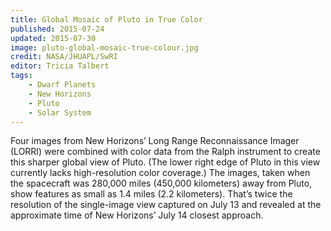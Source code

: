 ```yaml
---
title: Global Mosaic of Pluto in True Color
published: 2015-07-24
updated: 2015-07-30
image: pluto-global-mosaic-true-colour.jpg
credit: NASA/JHUAPL/SwRI
editor: Tricia Talbert
tags:
	- Dwarf Planets
	- New Horizons
	- Pluto
	- Solar System
---
```


Four images from New Horizons’ Long Range Reconnaissance Imager (LORRI) were combined with color data from the Ralph instrument to create this sharper global view of Pluto. (The lower right edge of Pluto in this view currently lacks high-resolution color coverage.) The images, taken when the spacecraft was 280,000 miles (450,000 kilometers) away from Pluto, show features as small as 1.4 miles (2.2 kilometers). That’s twice the resolution of the single-image view captured on July 13 and revealed at the approximate time of New Horizons’ July 14 closest approach.